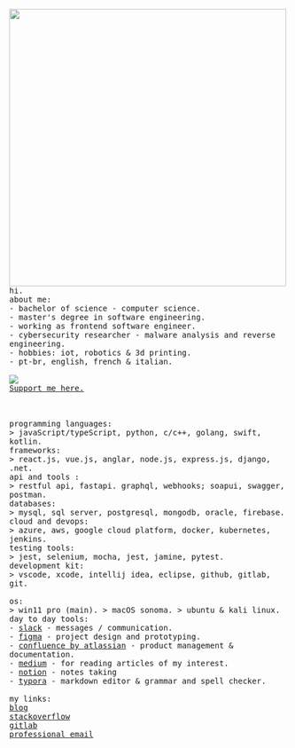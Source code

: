 <p float="left">
 <img src="https://github.com/pstk0/pstk0/blob/main/side_imgs/img2.png" width="500" align="left">
  <p float="left">
    <samp>
      hi. 
      <br>
      about me:<br>
             - bachelor of science - computer science.<br>
             - master's degree in software engineering.<br>
             - working as frontend software engineer.<br>
             - cybersecurity researcher - malware analysis and reverse engineering.<br>
             - hobbies: iot, robotics & 3d printing.<br>
             - pt-br, english, french & italian.<br>
      <br>
<img src="https://camo.githubusercontent.com/04b361ea4c264b04d740f69b474a78a6f1ca127909edeae7554065de19bb3aee/68747470733a2f2f696d672e736869656c64732e696f2f62616467652f457468657265756d2d3343334333443f7374796c653d666f722d7468652d6261646765266c6f676f3d457468657265756d266c6f676f436f6c6f723d7768697465" align="center"><br>
     <a href="https://etherscan.io/address/0x50B3BcC0b0B7b6781BdDCefa4D45eF9Ef93954b3">Support me here.</a><br>
     <br>
     <br>
     <br>
      programming languages:<br>
        > javaScript/typeScript, python, c/c++, golang, swift, kotlin.
      <br>
      frameworks:<br>
        > react.js, vue.js, anglar, node.js, express.js, django, .net.
      <br>
      api and tools :<br>
        > restful api, fastapi. graphql, webhooks; soapui, swagger, postman.
      <br>
      databases:<br>
        > mysql, sql server, postgresql, mongodb, oracle, firebase.
      <br>
      cloud and devops:<br>
        > azure, aws, google cloud platform, docker, kubernetes, jenkins.
      <br>
      testing tools:<br>
        > jest, selenium, mocha, jest, jamine, pytest.
      <br>
      development kit:<br>
        > vscode, xcode, intellij idea, eclipse, github, gitlab, git.
      <br>
      <br>
      os:<br>
        > win11 pro (main).
        > macOS sonoma.
        > ubuntu & kali linux.
     <br>
     day to day tools:<br>
          - <a href="https://remnux.org/">slack</a> - messages / communication.<br> 
          - <a href="https://www.figma.com/">figma</a> - project design and prototyping.<br>
          - <a href="https://www.atlassian.com/software/confluence">confluence by atlassian</a> - product management & documentation.<br>
          - <a href="https://medium.com/">medium</a> - for reading articles of my interest.<br>
          - <a href="https://www.notion.so/">notion</a> - notes taking<br>
          - <a href="https://typora.io/">typora</a> - markdown editor & grammar and spell checker.<br> 
     <br>
     my links:<br>
         <a href="https://pstk0.hashnode.dev/">blog</a><br>
         <a href="https://stackoverflow.com/users/23497838/pstk0">stackoverflow</a><br>
         <a href="https://gitlab.com/pstk0">gitlab</a><br>
         <a href="pstk1@protonmail.com">professional email</a><br>
     <br>
      <b>
    </samp>
  </p>
</p>
